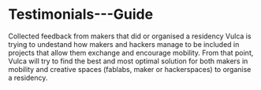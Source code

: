 # Testimonials---Guide
Collected feedback from makers that did or organised a residency
Vulca is trying to undestand how makers and hackers manage to be included in projects that allow them exchange and encourage mobility. From that point, Vulca will try to find the best and most optimal solution for both makers in mobility and creative spaces (fablabs, maker or hackerspaces) to organise a residency.
